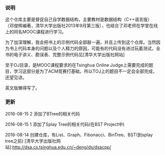 ### 说明
这个仓库主要是督促自己自学数据结构，主要教材是数据结构（C++语言版） （邓俊辉编著，清华大学出版社2013年9月第三版），也结合了邓老师在学堂在线上的同名MOOC课程进行学习。

为了加深理解，我会把书上的示例代码全部敲一遍，并且上传到这个仓库。当然因为书上代码本身的问题以及个人精力的原因，可能有的代码没有进过玩着测试，全书的电子讲义、勘误表、完整示例代码见[清华大学出版社网站]

至于OJ目录，是MOOC课程要求的在Tsinghua Online Judge上需要完成的题目，学习这部分是为了ACM竞赛打基础，所以TOJ上的题目不一定会全部完成，还望见谅。

英文版懒得写了。

### 更新
2016-08-15 2 添加了BTree的相关代码

2016-08-15 1 添加了Splay Tree的相关代码(在BST Project中)

2016-08-14 创建仓库，有List、Graph、Fibonacci、BinTree、BST(到splay tree之前)
[清华大学出版社网站]:http://dsa.cs.tsinghua.edu.cn/~deng/ds/dsacpp/